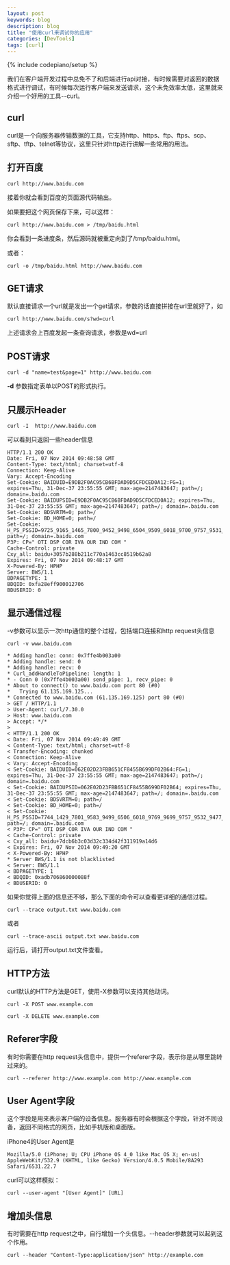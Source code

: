 ```yaml
---
layout: post
keywords: blog
description: blog
title: "使用curl来调试你的应用"
categories: [DevTools]
tags: [curl]
---
```

{% include codepiano/setup %}

我们在客户端开发过程中总免不了和后端进行api对接，有时候需要对返回的数据格式进行调试，有时候每次运行客户端来发送请求，这个未免效率太低，这里就来介绍一个好用的工具--curl。

## curl

curl是一个向服务器传输数据的工具，它支持http、https、ftp、ftps、scp、sftp、tftp、telnet等协议，这里只针对http进行讲解一些常用的用法。

## 打开百度

    curl http://www.baidu.com

接着你就会看到百度的页面源代码输出。

如果要把这个网页保存下来，可以这样：

    curl http://www.baidu.com > /tmp/baidu.html

你会看到一条进度条，然后源码就被重定向到了/tmp/baidu.html。

或者：

    curl -o /tmp/baidu.html http://www.baidu.com

## GET请求

默认直接请求一个url就是发出一个get请求，参数的话直接拼接在url里就好了，如

    curl http://www.baidu.com/s?wd=curl

上述请求会上百度发起一条查询请求，参数是wd=url

## POST请求

    curl -d "name=test&page=1" http://www.baidu.com

**-d** 参数指定表单以POST的形式执行。

## 只展示Header

    curl -I  http://www.baidu.com

可以看到只返回一些header信息

    HTTP/1.1 200 OK
	Date: Fri, 07 Nov 2014 09:48:58 GMT
	Content-Type: text/html; charset=utf-8
	Connection: Keep-Alive
	Vary: Accept-Encoding
	Set-Cookie: BAIDUID=E9DB2F0AC95CB6BFDAD9D5CFDCED0A12:FG=1; expires=Thu, 31-Dec-37 23:55:55 GMT; max-age=2147483647; path=/; domain=.baidu.com
	Set-Cookie: BAIDUPSID=E9DB2F0AC95CB6BFDAD9D5CFDCED0A12; expires=Thu, 31-Dec-37 23:55:55 GMT; max-age=2147483647; path=/; domain=.baidu.com
	Set-Cookie: BDSVRTM=0; path=/
	Set-Cookie: BD_HOME=0; path=/
	Set-Cookie: H_PS_PSSID=9725_9165_1465_7800_9452_9498_6504_9509_6018_9700_9757_9531_9478_7798_9453_9793_9024; path=/; domain=.baidu.com
	P3P: CP=" OTI DSP COR IVA OUR IND COM "
	Cache-Control: private
	Cxy_all: baidu+3057b288b211c770a1463cc8519b62a8
	Expires: Fri, 07 Nov 2014 09:48:17 GMT
	X-Powered-By: HPHP
	Server: BWS/1.1
	BDPAGETYPE: 1
	BDQID: 0xfa28eff900012706
	BDUSERID: 0

## 显示通信过程

-v参数可以显示一次http通信的整个过程，包括端口连接和http request头信息

    curl -v www.baidu.com

    * Adding handle: conn: 0x7ffe4b003a00
	* Adding handle: send: 0
	* Adding handle: recv: 0
	* Curl_addHandleToPipeline: length: 1
	* - Conn 0 (0x7ffe4b003a00) send_pipe: 1, recv_pipe: 0
	* About to connect() to www.baidu.com port 80 (#0)
	*   Trying 61.135.169.125...
	* Connected to www.baidu.com (61.135.169.125) port 80 (#0)
	> GET / HTTP/1.1
	> User-Agent: curl/7.30.0
	> Host: www.baidu.com
	> Accept: */*
	>
	< HTTP/1.1 200 OK
	< Date: Fri, 07 Nov 2014 09:49:49 GMT
	< Content-Type: text/html; charset=utf-8
	< Transfer-Encoding: chunked
	< Connection: Keep-Alive
	< Vary: Accept-Encoding
	< Set-Cookie: BAIDUID=062E02D23FBB651CF8455B699DF02B64:FG=1; expires=Thu, 31-Dec-37 23:55:55 GMT; max-age=2147483647; path=/; domain=.baidu.com
	< Set-Cookie: BAIDUPSID=062E02D23FBB651CF8455B699DF02B64; expires=Thu, 31-Dec-37 23:55:55 GMT; max-age=2147483647; path=/; domain=.baidu.com
	< Set-Cookie: BDSVRTM=0; path=/
	< Set-Cookie: BD_HOME=0; path=/
	< Set-Cookie: H_PS_PSSID=7744_1429_7801_9583_9499_6506_6018_9769_9699_9757_9532_9477_7799_9453_9716_9023; path=/; domain=.baidu.com
	< P3P: CP=" OTI DSP COR IVA OUR IND COM "
	< Cache-Control: private
	< Cxy_all: baidu+7dcb6b3c03d32c334d42f311919a14d6
	< Expires: Fri, 07 Nov 2014 09:49:20 GMT
	< X-Powered-By: HPHP
	* Server BWS/1.1 is not blacklisted
	< Server: BWS/1.1
	< BDPAGETYPE: 1
	< BDQID: 0xadb706860000088f
	< BDUSERID: 0

如果你觉得上面的信息还不够，那么下面的命令可以查看更详细的通信过程。

    curl --trace output.txt www.baidu.com

或者

    curl --trace-ascii output.txt www.baidu.com

运行后，请打开output.txt文件查看。

## HTTP方法

curl默认的HTTP方法是GET，使用-X参数可以支持其他动词。

    curl -X POST www.example.com

    curl -X DELETE www.example.com

## Referer字段

有时你需要在http request头信息中，提供一个referer字段，表示你是从哪里跳转过来的。

    curl --referer http://www.example.com http://www.example.com

## User Agent字段

这个字段是用来表示客户端的设备信息。服务器有时会根据这个字段，针对不同设备，返回不同格式的网页，比如手机版和桌面版。

iPhone4的User Agent是

    Mozilla/5.0 (iPhone; U; CPU iPhone OS 4_0 like Mac OS X; en-us) AppleWebKit/532.9 (KHTML, like Gecko) Version/4.0.5 Mobile/8A293 Safari/6531.22.7

curl可以这样模拟：

    curl --user-agent "[User Agent]" [URL]

## 增加头信息

有时需要在http request之中，自行增加一个头信息。--header参数就可以起到这个作用。

    curl --header "Content-Type:application/json" http://example.com



